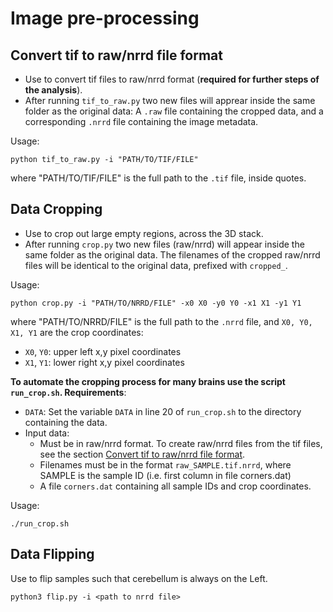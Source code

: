 # Image pre-processing


## Convert tif to raw/nrrd file format

* Use to convert tif files to raw/nrrd format (**required for further steps of the analysis**).
* After running `tif_to_raw.py` two new files will apprear inside the same folder as the original data: A `.raw` file containing the cropped data, and a corresponding `.nrrd` file containing the image metadata.

Usage:
```
python tif_to_raw.py -i "PATH/TO/TIF/FILE"
```
where "PATH/TO/TIF/FILE" is the full path to the `.tif` file, inside quotes.




## Data Cropping

* Use to crop out large empty regions, across the 3D stack.
* After running `crop.py` two new files (raw/nrrd) will appear inside the same folder as the original data. The filenames of the cropped raw/nrrd files will be identical to the original data, prefixed with `cropped_`. 

Usage:
```
python crop.py -i "PATH/TO/NRRD/FILE" -x0 X0 -y0 Y0 -x1 X1 -y1 Y1
```
where "PATH/TO/NRRD/FILE" is the full path to the `.nrrd` file, and `X0, Y0, X1, Y1` are the crop coordinates:
* `X0`, `Y0`: upper left x,y pixel coordinates
* `X1`, `Y1`: lower right x,y pixel coordinates


**To automate the cropping process for many brains use the script `run_crop.sh`. Requirements**:
* `DATA`: Set the variable `DATA` in line 20 of `run_crop.sh` to the directory containing the data.
* Input data:
  * Must be in raw/nrrd format. To create raw/nrrd files from the tif files, see the section [Convert tif to raw/nrrd file format](https://github.com/aecon/3D-microglia-netoglitazone/tree/main/pre-processing#convert-tif-to-rawnrrd-file-format).
  * Filenames must be in the format `raw_SAMPLE.tif.nrrd`, where SAMPLE is the sample ID (i.e. first column in file corners.dat)
  * A file `corners.dat` containing all sample IDs and crop coordinates.

Usage:
```
./run_crop.sh
```


## Data Flipping

Use to flip samples such that cerebellum is always on the Left.
```
python3 flip.py -i <path to nrrd file>
```


